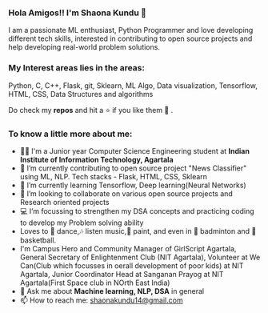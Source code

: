 ### Hola Amigos!! I'm Shaona Kundu 👋 
I am a passionate ML enthusiast, Python Programmer and love developing different tech skills, interested in contributing to open source projects and help developing real-world problem solutions.
### My Interest areas lies in the areas: 
Python, C, C++, Flask, git, Sklearn, ML Algo, Data visualization, Tensorflow, HTML, CSS, Data Structures and algorithms

 Do check my **repos** and hit a ⭐ if you like them 🤗 .

### To know a little more about me:

- 👩‍🎓 I'm a Junior year Computer Science Engineering student at **Indian Institute of Information Technology, Agartala**
- 🔭 I’m currently contributing to open source project "News Classifier" using ML, NLP. Tech stacks - Flask, HTML, CSS, Sklearn
- 📖 I’m currently learning Tensorflow, Deep learning(Neural Networks) 
- 🤝 I’m looking to collaborate on various open source projects and Research oriented projects
- 💻 I’m focussing to strengthen my DSA concepts and practicing coding to develop my Problem solving ability
- Loves to 💃 dance,🎶 listen music,🎨 paint, and even in 🏸 badminton and 🏀 basketball. 
- I'm Campus Hero and Community Manager of GirlScript Agartala, General Secretary of Enlightenment Club (NIT Agartala), Volunteer at We Can(Club which focusses in oerall development of poor kids) at NIT Agartala, Junior Coordinator Head at Sanganan Prayog at NIT Agartala(First Space club in NOrth East India) 
- 💬 Ask me about **Machine learning, NLP, DSA** in general
- 📫 How to reach me: shaonakundu14@gmail.com

